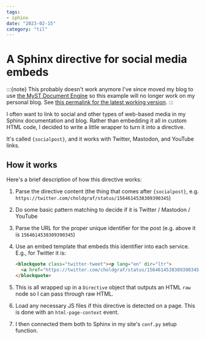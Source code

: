 ```yaml
---
tags:
- sphinx
date: "2023-02-15"
category: "til"
---
```


# A Sphinx directive for social media embeds

:::{note} This probably doesn't work anymore
I've since moved my blog to use [the MyST Document Engine](https://mystmd.org) so this example will no longer work on my personal blog. See [this permalink for the latest working version](https://github.com/choldgraf/choldgraf.github.io/blob/ae8ee9792c74aac72f46c645d19352abc439d572/blog/2023/social-directive.md).
:::

I often want to link to social and other types of web-based media in my Sphinx documentation and blog.
Rather than embedding it all in custom HTML code, I decided to write a little wrapper to turn it into a directive.

It's called `{socialpost}`, and it works with Twitter, Mastodon, and YouTube links.

## How it works

Here's a brief description of how this directive works:

1. Parse the directive content (the thing that comes after `{socialpost}`, e.g. `https://twitter.com/choldgraf/status/1564614538309390345`)
2. Do some basic pattern matching to decide if it is Twitter / Mastodon / YouTube
3. Parse the URL for the proper unique identifier for the post (e.g. above it is `1564614538309390345`)
4. Use an embed template that embeds this identifier into each service. E.g., for Twitter it is:

   ```html
   <blockquote class="twitter-tweet"><p lang="en" dir="ltr">
     <a href="https://twitter.com/choldgraf/status/1564614538309390345">Tweet from @choldgraf</a>
   </blockquote>
   ```
6. This is all wrapped up in a `Directive` object that outputs an HTML `raw` node so I can pass through raw HTML.
7. Load any necessary JS files if this directive is detected on a page.
   This is done with an `html-page-context` event.
8. I then connected them both to Sphinx in my site's `conf.py` setup function.
